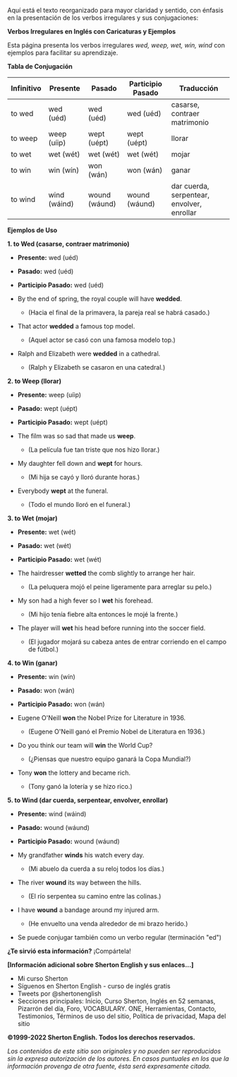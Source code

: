 Aquí está el texto reorganizado para mayor claridad y sentido, con énfasis en la presentación de los verbos irregulares y sus conjugaciones:

**Verbos Irregulares en Inglés con Caricaturas y Ejemplos**

Esta página presenta los verbos irregulares *wed, weep, wet, win, wind* con ejemplos para facilitar su aprendizaje.

**Tabla de Conjugación**

| Infinitivo | Presente | Pasado | Participio Pasado | Traducción                                        |
|------------|-----------|---------|-------------------|----------------------------------------------------|
| to wed     | wed (uéd)  | wed (uéd) | wed (uéd)        | casarse, contraer matrimonio                        |
| to weep    | weep (uíip) | wept (uépt)| wept (uépt)       | llorar                                             |
| to wet     | wet (wét)  | wet (wét) | wet (wét)        | mojar                                              |
| to win     | win (wín)  | won (wán) | won (wán)        | ganar                                              |
| to wind    | wind (wáind)| wound (wáund)| wound (wáund)      | dar cuerda, serpentear, envolver, enrollar         |

**Ejemplos de Uso**

**1. to Wed (casarse, contraer matrimonio)**

*   **Presente:** wed (uéd)
*   **Pasado:** wed (uéd)
*   **Participio Pasado:** wed (uéd)

*   By the end of spring, the royal couple will have **wedded**.
    *   (Hacia el final de la primavera, la pareja real se habrá casado.)
*   That actor **wedded** a famous top model.
    *   (Aquel actor se casó con una famosa modelo top.)
*   Ralph and Elizabeth were **wedded** in a cathedral.
    *   (Ralph y Elizabeth se casaron en una catedral.)

**2. to Weep (llorar)**

*   **Presente:** weep (uíip)
*   **Pasado:** wept (uépt)
*   **Participio Pasado:** wept (uépt)

*   The film was so sad that made us **weep**.
    *   (La película fue tan triste que nos hizo llorar.)
*   My daughter fell down and **wept** for hours.
    *   (Mi hija se cayó y lloró durante horas.)
*   Everybody **wept** at the funeral.
    *   (Todo el mundo lloró en el funeral.)

**3. to Wet (mojar)**

*   **Presente:** wet (wét)
*   **Pasado:** wet (wét)
*   **Participio Pasado:** wet (wét)

*   The hairdresser **wetted** the comb slightly to arrange her hair.
    *   (La peluquera mojó el peine ligeramente para arreglar su pelo.)
*   My son had a high fever so I **wet** his forehead.
    *   (Mi hijo tenía fiebre alta entonces le mojé la frente.)
*   The player will **wet** his head before running into the soccer field.
    *   (El jugador mojará su cabeza antes de entrar corriendo en el campo de fútbol.)

**4. to Win (ganar)**

*   **Presente:** win (wín)
*   **Pasado:** won (wán)
*   **Participio Pasado:** won (wán)

*   Eugene O'Neill **won** the Nobel Prize for Literature in 1936.
    *   (Eugene O'Neill ganó el Premio Nobel de Literatura en 1936.)
*   Do you think our team will **win** the World Cup?
    *   (¿Piensas que nuestro equipo ganará la Copa Mundial?)
*   Tony **won** the lottery and became rich.
    *   (Tony ganó la lotería y se hizo rico.)

**5. to Wind (dar cuerda, serpentear, envolver, enrollar)**

*   **Presente:** wind (wáind)
*   **Pasado:** wound (wáund)
*   **Participio Pasado:** wound (wáund)

*   My grandfather **winds** his watch every day.
    *   (Mi abuelo da cuerda a su reloj todos los días.)
*   The river **wound** its way between the hills.
    *   (El río serpentea su camino entre las colinas.)
*   I have **wound** a bandage around my injured arm.
    *   (He envuelto una venda alrededor de mi brazo herido.)
* Se puede conjugar también como un verbo regular (terminación "ed")

**¿Te sirvió esta información?**
¡Compártela!

**[Información adicional sobre Sherton English y sus enlaces...]**

*   Mi curso Sherton
*   Síguenos en Sherton English - curso de inglés gratis
*   Tweets por @shertonenglish
*   Secciones principales: Inicio, Curso Sherton, Inglés en 52 semanas, Pizarrón del día, Foro, VOCABULARY. ONE, Herramientas, Contacto, Testimonios, Términos de uso del sitio, Política de privacidad, Mapa del sitio

**©1999-2022 Sherton English. Todos los derechos reservados.**

*Los contenidos de este sitio son originales y no pueden ser reproducidos sin la expresa autorización de los autores. En casos puntuales en los que la información provenga de otra fuente, ésta será expresamente citada.*

